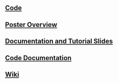 ## [Code](https://github.com/erik-roberts/GIMBL-Vis)

## [Poster Overview](poster.html)

## [Documentation and Tutorial Slides](slides.html)

## [Code Documentation](docs/index.html)

## [Wiki](https://github.com/erik-roberts/GIMBL-Vis/wiki)